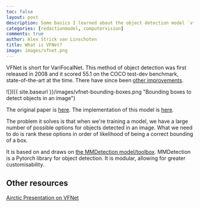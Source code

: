 ```yaml
---
toc: false
layout: post
description: Some basics I learned about the object detection model `vfnet`.
categories: [redactionmodel, computervision]
comments: true
author: Alex Strick van Linschoten
title: What is VFNet?
image: images/vfnet.png
---
```


VFNet is short for VariFocalNet. This method of object detection was first released in 2008 and it scored 55.1 on the COCO test-dev benchmark, state-of-the-art at the time. There have since been [other improvements](https://paperswithcode.com/sota/object-detection-on-coco).

![]({{ site.baseurl }}/images/vfnet-bounding-boxes.png "Bounding boxes to detect objects in an image")

The original paper is [here](https://arxiv.org/abs/2008.13367v2). The implementation of this model is [here](https://github.com/hyz-xmaster/VarifocalNet).

The problem it solves is that when we're training a model, we have a large number of possible options for objects detected in an image. What we need to do is rank these options in order of likelihood of being a correct bounding of a box.

It is based on and draws on [the MMDetection model/toolbox](https://github.com/open-mmlab/mmdetection). MMDetection is a Pytorch library for object detection. It is modular, allowing for greater customisability.

## Other resources

[Airctic Presentation on VFNet](https://www.youtube.com/watch?v=wdlrK-D5K_4)